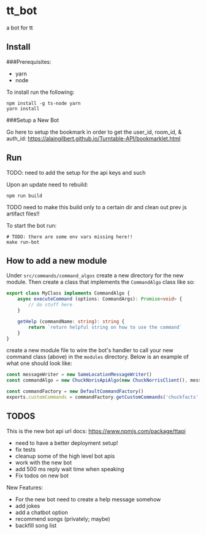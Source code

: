 # tt_bot
a bot for tt

## Install

###Prerequisites:
- yarn
- node

To install run the following:
```shell
npm install -g ts-node yarn
yarn install
```

###Setup a New Bot

Go here to setup the bookmark in order to get the user_id, room_id, & auth_id:
https://alaingilbert.github.io/Turntable-API/bookmarklet.html

## Run

TODO: need to add the setup for the api keys and such

Upon an update need to rebuild:
```shell
npm run build
```
TODO need to make this build only to a certain dir and clean out prev js artifact files!!

To start the bot run:
```shell
# TODO: there are some env vars missing here!!
make run-bot
```

## How to add a new module

Under `src/commands/command_algos` create a new directory for the new module. Then create a class that implements the
`CommandAlgo` class like so:

```typescript
export class MyClass implements CommandAlgo {
    async executeCommand (options: CommandArgs): Promise<void> {
        // do stuff here
    }

    getHelp (commandName: string): string {
        return `return helpful string on how to use the command`
    }
}
```

create a new module file to wire the bot's handler to call your new command class (above) in the `modules` directory.
Below is an example of what one should look like:

```typescript
const messageWriter = new SameLocationMessageWriter()
const commandAlgo = new ChuckNorisApiAlgo(new ChuckNorrisClient(), messageWriter)

const commandFactory = new DefaultCommandFactory()
exports.customCommands = commandFactory.getCustomCommands('chuckfacts', commandAlgo)
```

## TODOS

This is the new bot api url docs: https://www.npmjs.com/package/ttapi

- need to have a better deployment setup!
- fix tests
- cleanup some of the high level bot apis
- work with the new bot
- add 500 ms reply wait time when speaking
- Fix todos on new bot

New Features:
- For the new bot need to create a help message somehow
- add jokes
- add a chatbot option
- recommend songs (privately; maybe)
- backfill song list
